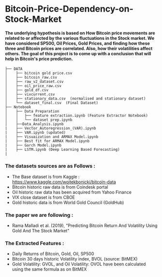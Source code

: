 # Bitcoin-Price-Dependency-on-Stock-Market
#### The underlying hypothesis is based on How Bitcoin price movements are related to or affected by the various fluctuations in the Stock market. We have considered SP500, Oil Prices, Gold Prices, and finding how these three and Bitcoin prices are correlated. Also, how their volatilities affect others. The goal of this project is to come up with a conclusion that will help in Bitcoin's price prediction.


```
├── DATA
│    ├── bitcoin gold price.csv
│    ├── bitcoin_raw.csv
│    ├── raw_v2_dataset.csv
│    ├── oil_price_raw.csv
│    ├── gold_df.csv
│    ├── vixcurrent.csv
│    ├── stationary_data.csv  (normalised and stationary dataset)
│    └── dataset_final.csv  (Final Dataset)
├── Notebook
│    ├── Data Preparation
│    │   ├── feature extraction.ipynb (Feature Extractor Notebook)
│    │   └── dataset prep.ipynb
│    ├──Data_Analysis.ipynb
|    ├── Vector_Autoregression_(VAR).ipynb
|    ├── VAR.ipynb (updated)
|    ├── Visuaization and ARMAX Model.ipynb
|    ├── Best fit for ARMAX Model.ipynb
|    ├── Garch Model.ipynb
|    ├── LSTM.ipynb (Deep Learning Based Forecasting)
|
```

### The datasets sources are as Follows :
  - The Base dataset is from Kaggle : https://www.kaggle.com/wojtekbonicki/bitcoin-data
  - Bitcoin historic raw data is from Coindesk portal
  - Oil historic raw data has been acquired from Yahoo Finance
  - VIX close dataset is from CBOE
  - Gold historic data is from World Gold Council (GoldHub)

### The paper we are following : 
  - Rama Malladi et al. (2019), "Predicting Bitcoin Return And Volatility Using Gold And The Stock Market"

### The Extracted Features :
  - Daily Returns of Bitcoin, Gold, Oil, SP500
  - Bitcoin 30 days historic Volatility index, BVOL (source: BitMEX)
  - Gold Volatility: GVOL, and Oil Volatility: OVOL have been calculated using the same formula as on BitMEX
